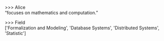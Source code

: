 \>>> Alice    
“focuses on mathematics and computation.”    

\>>> Field    
['Formalization and Modeling', 'Database Systems', 'Distributed Systems', 'Statistic']
